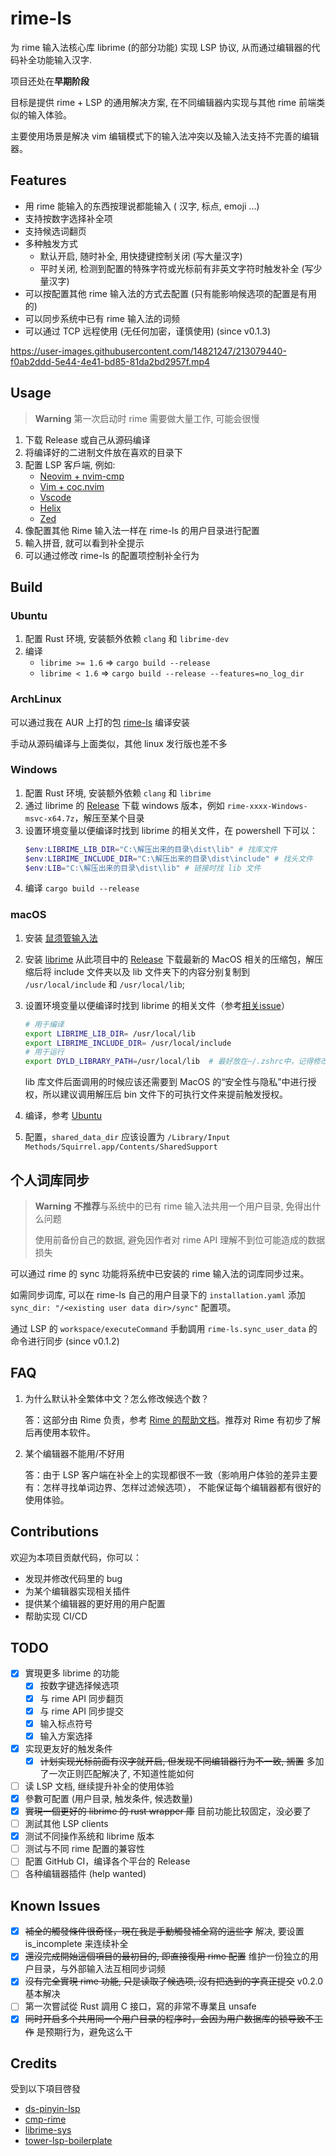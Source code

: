 # rime-ls

为 rime 输入法核心库 librime (的部分功能) 实现 LSP 协议, 从而通过编辑器的代码补全功能输入汉字.

项目还处在**早期阶段**

目标是提供 rime + LSP 的通用解决方案, 在不同编辑器内实现与其他 rime 前端类似的输入体验。

主要使用场景是解决 vim 编辑模式下的输入法冲突以及输入法支持不完善的编辑器。

## Features

- 用 rime 能输入的东西按理说都能输入 ( 汉字, 标点, emoji ...)
- 支持按数字选择补全项
- 支持候选词翻页
- 多种触发方式
    - 默认开启, 随时补全, 用快捷键控制关闭 (写大量汉字)
    - 平时关闭, 检测到配置的特殊字符或光标前有非英文字符时触发补全 (写少量汉字)
- 可以按配置其他 rime 输入法的方式去配置 (只有能影响候选项的配置是有用的)
- 可以同步系统中已有 rime 输入法的词频
- 可以通过 TCP 远程使用 (无任何加密，谨慎使用) (since v0.1.3)

https://user-images.githubusercontent.com/14821247/213079440-f0ab2ddd-5e44-4e41-bd85-81da2bd2957f.mp4

## Usage

> **Warning**
> 第一次启动时 rime 需要做大量工作, 可能会很慢

1. 下载 Release 或自己从源码编译
2. 将编译好的二进制文件放在喜欢的目录下
3. 配置 LSP 客戶端, 例如:
    - [Neovim + nvim-cmp](doc/nvim.md)
    - [Vim + coc.nvim](doc/vim.md)
    - [Vscode](doc/vscode.md)
    - [Helix](doc/helix.md)
    - [Zed](doc/zed.md)
4. 像配置其他 Rime 输入法一样在 rime-ls 的用户目录进行配置
5. 輸入拼音, 就可以看到补全提示
6. 可以通过修改 rime-ls 的配置项控制补全行为

## Build

### Ubuntu

1. 配置 Rust 环境, 安装额外依赖 `clang` 和 `librime-dev`
2. 编译
    - `librime >= 1.6` => `cargo build --release`
    - `librime < 1.6` => `cargo build --release --features=no_log_dir`

### ArchLinux

可以通过我在 AUR 上打的包 [rime-ls](https://aur.archlinux.org/packages/rime-ls) 编译安装

手动从源码编译与上面类似，其他 linux 发行版也差不多

### Windows

1. 配置 Rust 环境, 安装额外依赖 `clang` 和 `librime`
2. 通过 librime 的 [Release](https://github.com/rime/librime/releases/) 下载 windows 版本，例如 `rime-xxxx-Windows-msvc-x64.7z`，解压至某个目录
3. 设置环境变量以便编译时找到 librime 的相关文件，在 powershell 下可以：
   ```powershell
   $env:LIBRIME_LIB_DIR="C:\解压出来的目录\dist\lib" # 找库文件
   $env:LIBRIME_INCLUDE_DIR="C:\解压出来的目录\dist\include" # 找头文件
   $env:LIB="C:\解压出来的目录\dist\lib" # 链接时找 lib 文件 
   ```
4. 编译 `cargo build --release`

### macOS

1. 安装 [鼠须管输入法](https://github.com/rime/squirrel)
2. 安装 [librime](https://github.com/rime/librime)
从此项目中的 [Release](https://github.com/rime/librime/releases/)
下载最新的 MacOS 相关的压缩包，解压缩后将 include 文件夹以及 lib 文件夹下的内容分别复制到 `/usr/local/include` 和 `/usr/local/lib`;
3. 设置环境变量以便编译时找到 librime 的相关文件（参考[相关issue](https://github.com/wlh320/rime-ls/issues/24)）

    ```bash
    # 用于编译 
    export LIBRIME_LIB_DIR= /usr/local/lib
    export LIBRIME_INCLUDE_DIR= /usr/local/include
    # 用于运行
    export DYLD_LIBRARY_PATH=/usr/local/lib  # 最好放在~/.zshrc中，记得修改~/.zshrc 后，source ~/.zshrc 
    ```
    lib 库文件后面调用的时候应该还需要到 MacOS 的“安全性与隐私”中进行授权，所以建议调用解压后 bin 文件下的可执行文件来提前触发授权。
4. 编译，参考 [Ubuntu](#Ubuntu)
5. 配置，`shared_data_dir` 应该设置为 `/Library/Input Methods/Squirrel.app/Contents/SharedSupport`

## 个人词库同步

> **Warning**
> **不推荐**与系统中的已有 rime 输入法共用一个用户目录, 免得出什么问题
>
> 使用前备份自己的数据, 避免因作者对 rime API 理解不到位可能造成的数据损失

可以通过 rime 的 sync 功能将系统中已安装的 rime 输入法的词库同步过来。

如需同步词库, 可以在 rime-ls 自己的用户目录下的 `installation.yaml`
添加`sync_dir: "/<existing user data dir>/sync"` 配置项。

通过 LSP 的 `workspace/executeCommand` 手動調用 `rime-ls.sync_user_data` 的命令进行同步 (since v0.1.2)

## FAQ

1. 为什么默认补全繁体中文？怎么修改候选个数？
   
   答：这部分由 Rime 负责，参考 [Rime 的帮助文档](https://rime.im/docs/)。推荐对 Rime 有初步了解后再使用本软件。
   
3. 某个编辑器不能用/不好用
   
   答：由于 LSP 客户端在补全上的实现都很不一致（影响用户体验的差异主要有：怎样寻找单词边界、怎样过滤候选项），
   不能保证每个编辑器都有很好的使用体验。

## Contributions

欢迎为本项目贡献代码，你可以：
- 发现并修改代码里的 bug
- 为某个编辑器实现相关插件
- 提供某个编辑器的更好用的用户配置
- 帮助实现 CI/CD

## TODO

- [x] 實現更多 librime 的功能
    - [x] 按数字键选择候选项
    - [x] 与 rime API 同步翻页
    - [x] 与 rime API 同步提交
    - [x] 输入标点符号
    - [x] 输入方案选择
- [x] 实现更友好的触发条件
    - [x] ~~计划实现光标前面有汉字就开启, 但发现不同编辑器行为不一致, 搁置~~ 多加了一次正则匹配解决了, 不知道性能如何
- [ ] 读 LSP 文档, 继续提升补全的使用体验
- [x] 參數可配置 (用户目录, 触发条件, 候选数量)
- [x] ~~實現一個更好的 librime 的 rust wrapper 庫~~ 目前功能比较固定，没必要了
- [ ] 測試其他 LSP clients
- [x] 测试不同操作系统和 librime 版本
- [ ] 测试与不同 rime 配置的兼容性
- [ ] 配置 GitHub CI，编译各个平台的 Release
- [ ] 各种编辑器插件 (help wanted)

## Known Issues

- [x] ~~補全的觸發條件很奇怪，現在我是手動觸發補全寫的這些字~~ 解决, 要设置 is_incomplete 来连续补全
- [x] ~~還沒完成開始這個項目的最初目的, 即直接復用 rime 配置~~ 维护一份独立的用户目录，与外部输入法互相同步词频
- [x] ~~沒有完全實現 rime 功能, 只是读取了候选项, 沒有把选到的字真正提交~~ v0.2.0 基本解决
- [ ] 第一次嘗試從 Rust 調用 C 接口，寫的非常不專業且 unsafe
- [x] ~~同时开启多个共用同一个用户目录的程序时，会因为用户数据库的锁导致不工作~~ 是预期行为，避免这么干

## Credits

受到以下項目啓發

- [ds-pinyin-lsp](https://github.com/iamcco/ds-pinyin-lsp)
- [cmp-rime](https://github.com/Ninlives/cmp-rime)
- [librime-sys](https://github.com/lotem/librime-sys)
- [tower-lsp-boilerplate](https://github.com/IWANABETHATGUY/tower-lsp-boilerplate)

